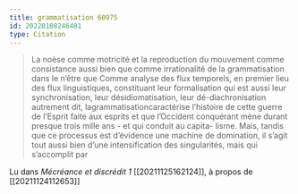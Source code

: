 ```yaml
---
title: grammatisation 60975
id: 20220108246481
type: Citation
---
```


> La noèse comme motricité et la reproduction du mouvement comme consistance aussi bien que comme irrationalité de la grammatisation dans le n’être que Comme analyse des flux temporels, en premier lieu des flux linguistiques, constituant leur formalisation qui est aussi leur synchronisation, leur désidiomatisation, leur dé-diachronisation autrement dit, lagrammatisationcaractérise l’histoire de cette guerre de l’Esprit faite aux esprits et que l’Occident conquérant mène durant presque trois mille ans - et qui conduit au capita- lisme. Mais, tandis que ce processus est d’évidence une machine de domination, il s’agit tout aussi bien d’une intensification des singularités, mais qui s’accomplit par

Lu dans *Mécréance et discrédit 1* [[20211125162124]], à propos de [[20211124112653]]